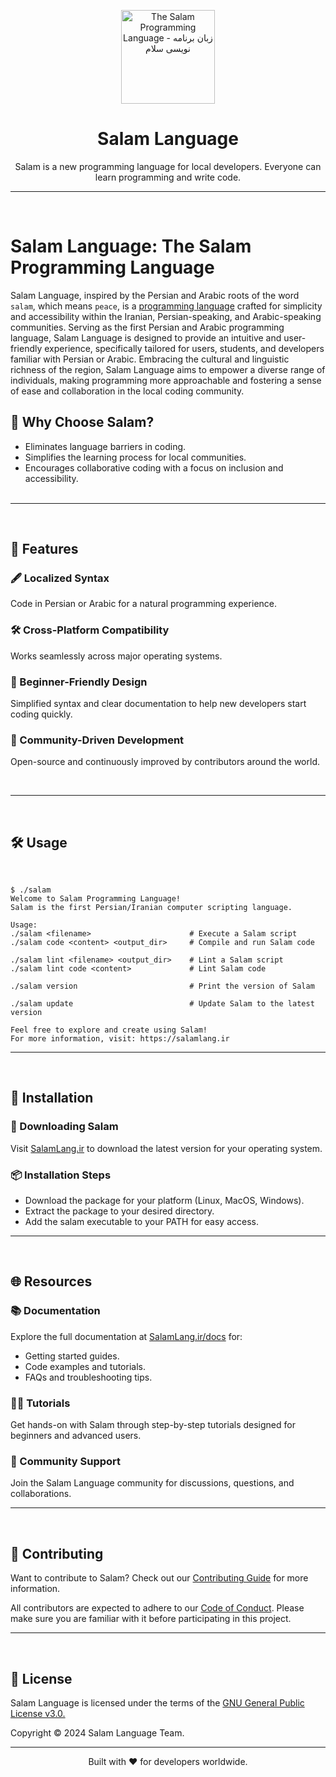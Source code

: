 <div align="center">

<p>
    <a href="https://salamlang.ir/">
        <img width="150" src="https://raw.githubusercontent.com/SalamLang/Salam/main/assets/logo-box.svg" alt="The Salam Programming Language - زبان برنامه نویسی سلام">
    </a>
</p>

# Salam Language

Salam is a new programming language for local developers. Everyone can learn programming and write code.

</div>

---

<br>

# Salam Language: The Salam Programming Language

Salam Language, inspired by the Persian and Arabic roots of the word `salam`, which means `peace`, is a [programming language](https://en.wikipedia.org/wiki/Programming_language) crafted for simplicity and accessibility within the Iranian, Persian-speaking, and Arabic-speaking communities. Serving as the first Persian and Arabic programming language, Salam Language is designed to provide an intuitive and user-friendly experience, specifically tailored for users, students, and developers familiar with Persian or Arabic. Embracing the cultural and linguistic richness of the region, Salam Language aims to empower a diverse range of individuals, making programming more approachable and fostering a sense of ease and collaboration in the local coding community.

<!-- changed h3 to h2 -->

## 🔗 Why Choose Salam?

- Eliminates language barriers in coding.
- Simplifies the learning process for local communities.
- Encourages collaborative coding with a focus on inclusion and accessibility.  
  <br>

---

<br>

## 🚀 Features

### 🖋️ Localized Syntax

Code in Persian or Arabic for a natural programming experience.

### 🛠️ Cross-Platform Compatibility

Works seamlessly across major operating systems.

### 📖 Beginner-Friendly Design

Simplified syntax and clear documentation to help new developers start coding quickly.

### 🌟 Community-Driven Development

Open-source and continuously improved by contributors around the world.

<br>

---

<br>

## 🛠️ Usage

<br>

```
$ ./salam
Welcome to Salam Programming Language!
Salam is the first Persian/Iranian computer scripting language.

Usage:
./salam <filename>                      # Execute a Salam script
./salam code <content> <output_dir>     # Compile and run Salam code

./salam lint <filename> <output_dir>    # Lint a Salam script
./salam lint code <content>             # Lint Salam code

./salam version                         # Print the version of Salam

./salam update                          # Update Salam to the latest version

Feel free to explore and create using Salam!
For more information, visit: https://salamlang.ir
```

---

<br>

## 🔧 Installation

### 🔽 Downloading Salam

Visit [SalamLang.ir](https://www.salamlang.ir) to download the latest version for your operating system.

### 📦 Installation Steps

- Download the package for your platform (Linux, MacOS, Windows).
- Extract the package to your desired directory.
- Add the salam executable to your PATH for easy access.

---

<br>

## 🌐 Resources

### 📚 Documentation

Explore the full documentation at [SalamLang.ir/docs](https://www.SalamLang.ir/docs) for:

- Getting started guides.
- Code examples and tutorials.
- FAQs and troubleshooting tips.

### 👩‍💻 Tutorials

Get hands-on with Salam through step-by-step tutorials designed for beginners and advanced users.

### 💬 Community Support

Join the Salam Language community for discussions, questions, and collaborations.

---

<br>

## 🤝 Contributing

Want to contribute to Salam? Check out our [Contributing Guide](CONTRIBUTING.md) for more information.

All contributors are expected to adhere to our [Code of Conduct](CODE_OF_CONDUCT.md). Please make sure you are familiar with it before participating in this project.

---

<br>

## 📄 License

Salam Language is licensed under the terms of the [GNU General Public License v3.0.](LICENSE)

Copyright © 2024 Salam Language Team.

---

<div align="center"> Built with ❤️ for developers worldwide. </div>
